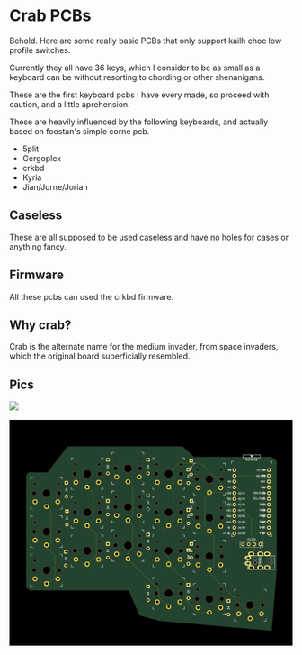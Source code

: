 # Crab PCBs

Behold. Here are some really basic PCBs that only support kailh choc low profile switches.

Currently they all have 36 keys, which I consider to be as small as a keyboard can be without resorting to chording or other shenanigans.

These are the first keyboard pcbs I have every made, so proceed with caution, and a little aprehension.

These are heavily influenced by the following keyboards, and actually based on foostan's simple corne pcb.

* 5plit
* Gergoplex
* crkbd
* Kyria
* Jian/Jorne/Jorian

## Caseless

These are all supposed to be used caseless and have no holes for cases or anything fancy.

## Firmware

All these pcbs can used the crkbd firmware. 

## Why crab? 
Crab is the alternate name for the medium invader, from space invaders, which the original board superficially resembled.

## Pics
![](crab/crab.png)

![](crab/crab_render.png)

